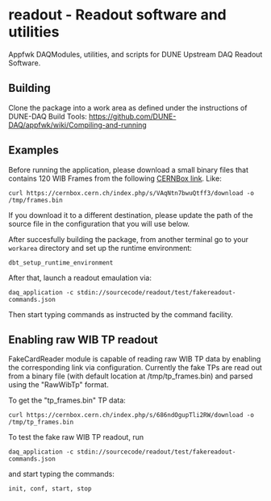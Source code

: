 # readout - Readout software and utilities 
Appfwk DAQModules, utilities, and scripts for DUNE Upstream DAQ Readout Software.

## Building

Clone the package into a work area as defined under the instructions of DUNE-DAQ Build Tools:
https://github.com/DUNE-DAQ/appfwk/wiki/Compiling-and-running


## Examples
Before running the application, please download a small binary files that contains 120 WIB Frames from the following [CERNBox link](https://cernbox.cern.ch/index.php/s/VAqNtn7bwuQtff3/download). Like:

    curl https://cernbox.cern.ch/index.php/s/VAqNtn7bwuQtff3/download -o /tmp/frames.bin

If you download it to a different destination, please update the path of the source file in the configuration that you will use below. 

After succesfully building the package, from another terminal go to your `workarea` directory and set up the runtime environment:

    dbt_setup_runtime_environment
    
After that, launch a readout emaulation via:

    daq_application -c stdin://sourcecode/readout/test/fakereadout-commands.json
    
Then start typing commands as instructed by the command facility.

## Enabling raw WIB TP readout

FakeCardReader module is capable of reading raw WIB TP data by enabling the corresponding link 
via configuration. Currently the fake TPs are read out from a binary file (with default location 
at /tmp/tp_frames.bin) and parsed using the "RawWibTp" format.

To get the "tp_frames.bin" TP data:

    curl https://cernbox.cern.ch/index.php/s/686ndOgupTli2RW/download -o /tmp/tp_frames.bin

To test the fake raw WIB TP readout, run

    daq_application -c stdin://sourcecode/readout/test/fakereadout-commands.json

and start typing the commands:

    init, conf, start, stop
